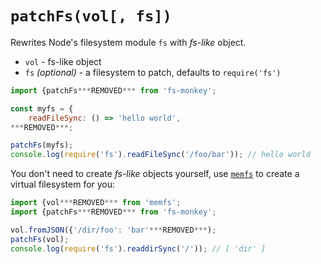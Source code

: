 # `patchFs(vol[, fs])`

Rewrites Node's filesystem module `fs` with *fs-like* object.

 - `vol` - fs-like object
 - `fs` *(optional)* - a filesystem to patch, defaults to `require('fs')`

```js
import {patchFs***REMOVED*** from 'fs-monkey';

const myfs = {
    readFileSync: () => 'hello world',
***REMOVED***;

patchFs(myfs);
console.log(require('fs').readFileSync('/foo/bar')); // hello world
```

You don't need to create *fs-like* objects yourself, use [`memfs`](https://github.com/streamich/memfs)
to create a virtual filesystem for you:

```js
import {vol***REMOVED*** from 'memfs';
import {patchFs***REMOVED*** from 'fs-monkey';

vol.fromJSON({'/dir/foo': 'bar'***REMOVED***);
patchFs(vol);
console.log(require('fs').readdirSync('/')); // [ 'dir' ]
```
